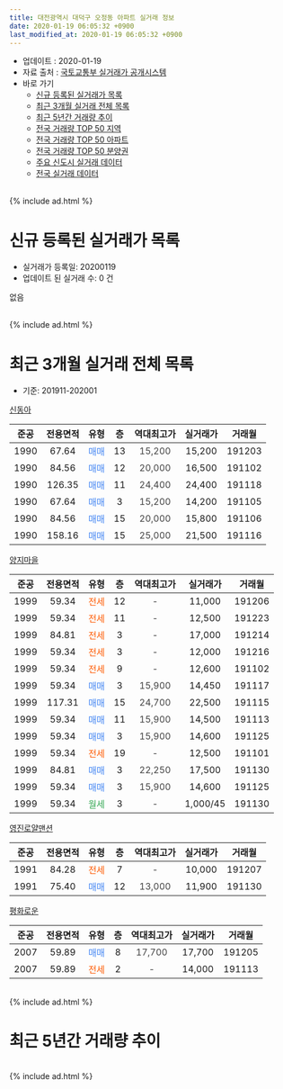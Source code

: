 ```yaml
---
title: 대전광역시 대덕구 오정동 아파트 실거래 정보
date: 2020-01-19 06:05:32 +0900
last_modified_at: 2020-01-19 06:05:32 +0900
---
```


* 업데이트 : 2020-01-19
* 자료 출처 : [국토교통부 실거래가 공개시스템](http://rt.molit.go.kr)
* 바로 가기
    * [신규 등록된 실거래가 목록](#신규-등록된-실거래가-목록)
    * [최근 3개월 실거래 전체 목록](#최근-3개월-실거래-전체-목록)
    * [최근 5년간 거래량 추이](#최근-5년간-거래량-추이)
    * [전국 거래량 TOP 50 지역](https://apt-info.github.io/apt-trade-info/최근-3개월-전국에서-가장-거래가-많이-발생한-지역)
    * [전국 거래량 TOP 50 아파트](https://apt-info.github.io/apt-trade-info/최근-3개월-전국에서-가장-거래가-많이-발생한-아파트)
    * [전국 거래량 TOP 50 분양권](https://apt-info.github.io/apt-trade-info/최근-3개월-전국에서-가장-거래가-많이-발생한-분양권)
    * [주요 신도시 실거래 데이터](https://apt-info.github.io/apt-trade-info/주요-신도시)
    * [전국 실거래 데이터](https://apt-info.github.io/apt-trade-info/전국)
<br>
{% include ad.html %}
<br>

# 신규 등록된 실거래가 목록
* 실거래가 등록일: 20200119
* 업데이트 된 실거래 수: 0 건

없음

<br>
{% include ad.html %}
<br>

# 최근 3개월 실거래 전체 목록
* 기준: 201911-202001


[신동아](https://search.naver.com/search.naver?query=%EB%8C%80%EC%A0%84%EA%B4%91%EC%97%AD%EC%8B%9C+%EB%8C%80%EB%8D%95%EA%B5%AC+%EC%98%A4%EC%A0%95%EB%8F%99+%EC%8B%A0%EB%8F%99%EC%95%84)

|준공|전용면적|유형|층|역대최고가|실거래가|거래월|
|:---:|:---:|:---:|:---:|:---:|:---:|:---:|
|1990|67.64|<span style="color:#4285f3">매매</span>|13|<span style="color:#444444">15,200</span>|15,200|191203|
|1990|84.56|<span style="color:#4285f3">매매</span>|12|<span style="color:#444444">20,000</span>|16,500|191102|
|1990|126.35|<span style="color:#4285f3">매매</span>|11|<span style="color:#444444">24,400</span>|24,400|191118|
|1990|67.64|<span style="color:#4285f3">매매</span>|3|<span style="color:#444444">15,200</span>|14,200|191105|
|1990|84.56|<span style="color:#4285f3">매매</span>|15|<span style="color:#444444">20,000</span>|15,800|191106|
|1990|158.16|<span style="color:#4285f3">매매</span>|15|<span style="color:#444444">25,000</span>|21,500|191116|

[양지마을](https://search.naver.com/search.naver?query=%EB%8C%80%EC%A0%84%EA%B4%91%EC%97%AD%EC%8B%9C+%EB%8C%80%EB%8D%95%EA%B5%AC+%EC%98%A4%EC%A0%95%EB%8F%99+%EC%96%91%EC%A7%80%EB%A7%88%EC%9D%84)

|준공|전용면적|유형|층|역대최고가|실거래가|거래월|
|:---:|:---:|:---:|:---:|:---:|:---:|:---:|
|1999|59.34|<span style="color:#ff5a00">전세</span>|12|<span style="color:#444444">-</span>|11,000|191206|
|1999|59.34|<span style="color:#ff5a00">전세</span>|11|<span style="color:#444444">-</span>|12,500|191223|
|1999|84.81|<span style="color:#ff5a00">전세</span>|3|<span style="color:#444444">-</span>|17,000|191214|
|1999|59.34|<span style="color:#ff5a00">전세</span>|3|<span style="color:#444444">-</span>|12,000|191216|
|1999|59.34|<span style="color:#ff5a00">전세</span>|9|<span style="color:#444444">-</span>|12,600|191102|
|1999|59.34|<span style="color:#4285f3">매매</span>|3|<span style="color:#444444">15,900</span>|14,450|191117|
|1999|117.31|<span style="color:#4285f3">매매</span>|15|<span style="color:#444444">24,700</span>|22,500|191115|
|1999|59.34|<span style="color:#4285f3">매매</span>|11|<span style="color:#444444">15,900</span>|14,500|191113|
|1999|59.34|<span style="color:#4285f3">매매</span>|3|<span style="color:#444444">15,900</span>|14,600|191125|
|1999|59.34|<span style="color:#ff5a00">전세</span>|19|<span style="color:#444444">-</span>|12,500|191101|
|1999|84.81|<span style="color:#4285f3">매매</span>|3|<span style="color:#444444">22,250</span>|17,500|191130|
|1999|59.34|<span style="color:#4285f3">매매</span>|3|<span style="color:#444444">15,900</span>|14,600|191125|
|1999|59.34|<span style="color:#34a853">월세</span>|3|<span style="color:#444444">-</span>|1,000/45|191130|

[영진로얄맨션](https://search.naver.com/search.naver?query=%EB%8C%80%EC%A0%84%EA%B4%91%EC%97%AD%EC%8B%9C+%EB%8C%80%EB%8D%95%EA%B5%AC+%EC%98%A4%EC%A0%95%EB%8F%99+%EC%98%81%EC%A7%84%EB%A1%9C%EC%96%84%EB%A7%A8%EC%85%98)

|준공|전용면적|유형|층|역대최고가|실거래가|거래월|
|:---:|:---:|:---:|:---:|:---:|:---:|:---:|
|1991|84.28|<span style="color:#ff5a00">전세</span>|7|<span style="color:#444444">-</span>|10,000|191207|
|1991|75.40|<span style="color:#4285f3">매매</span>|12|<span style="color:#444444">13,000</span>|11,900|191130|

[평화로운](https://search.naver.com/search.naver?query=%EB%8C%80%EC%A0%84%EA%B4%91%EC%97%AD%EC%8B%9C+%EB%8C%80%EB%8D%95%EA%B5%AC+%EC%98%A4%EC%A0%95%EB%8F%99+%ED%8F%89%ED%99%94%EB%A1%9C%EC%9A%B4)

|준공|전용면적|유형|층|역대최고가|실거래가|거래월|
|:---:|:---:|:---:|:---:|:---:|:---:|:---:|
|2007|59.89|<span style="color:#4285f3">매매</span>|8|<span style="color:#444444">17,700</span>|17,700|191205|
|2007|59.89|<span style="color:#ff5a00">전세</span>|2|<span style="color:#444444">-</span>|14,000|191113|


<br>
{% include ad.html %}
<br>

# 최근 5년간 거래량 추이


<div style="width:100%;">
    <canvas id="deal_progress" height="200"></canvas>
</div>

<script>
new Chart(document.getElementById("deal_progress"), {
    type: 'line',
    data: {
        labels: ['201501','201502','201503','201504','201505','201506','201507','201508','201509','201510','201511','201512','201601','201602','201603','201604','201605','201606','201607','201608','201609','201610','201611','201612','201701','201702','201703','201704','201705','201706','201707','201708','201709','201710','201711','201712','201801','201802','201803','201804','201805','201806','201807','201808','201809','201810','201811','201812','201901','201902','201903','201904','201905','201906','201907','201908','201909','201910','201911','201912','202001'],
        datasets: [{
            label: '매매',
            pointRadius: 1,
            data: [10, 11, 14, 10, 13, 7, 6, 8, 14, 12, 6, 9, 5, 5, 9, 6, 9, 8, 10, 6, 8, 11, 4, 8, 8, 6, 9, 7, 16, 7, 9, 6, 6, 8, 6, 8, 8, 8, 13, 10, 5, 31, 3, 6, 4, 6, 3, 5, 4, 7, 9, 5, 2, 12, 7, 5, 7, 6, 12, 2, 0],
            borderColor: "rgba(255, 201, 14, 1)",
            backgroundColor: "rgba(255, 201, 14, 0.5)",
            fill: false,
            lineTension: 0
        },{
            label: '전월세',
            pointRadius: 1,
            data: [2, 4, 6, 7, 2, 5, 2, 3, 2, 8, 5, 3, 3, 5, 2, 1, 6, 3, 3, 2, 2, 4, 3, 3, 3, 3, 3, 2, 3, 5, 3, 5, 5, 4, 4, 1, 10, 7, 8, 4, 5, 3, 3, 2, 4, 8, 4, 5, 4, 3, 4, 1, 0, 4, 2, 3, 1, 3, 4, 5, 0],
            borderColor: "rgba(0, 141, 185, 1)",
            backgroundColor: "rgba(0, 141, 185, 0.5)",
            fill: false,
            lineTension: 0
        }
        ]
    },
    options: {
        responsive: true,
        title: {
            display: false
        },
        tooltips: {
            mode: 'index',
            intersect: false
        },
        hover: {
            mode: 'nearest',
            intersect: true
        },
        scales: {
            xAxes: [{
                display: true,
                scaleLabel: {
                    display: true,
                    labelString: '년/월'
                }
            }],
            yAxes: [{
                display: true,
                ticks: {
                    suggestedMin: 0,
                },
                scaleLabel: {
                    display: true,
                    labelString: '실거래 수'
                }
            }]
        }
    }
});

</script>


<br>
{% include ad.html %}
<br>

